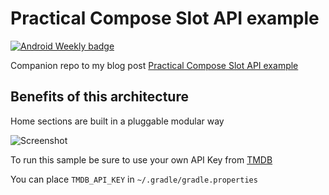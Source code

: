 # Practical Compose Slot API example

[![Android Weekly badge](https://androidweekly.net/issues/issue-521/badge)](https://androidweekly.net/issues/issue-521)

Companion repo to my blog post [Practical Compose Slot API example](https://www.valueof.io/blog/compose-slot-api-example-composable-content-lambda)

## Benefits of this architecture

Home sections are built in a pluggable modular way

![Screenshot](docs/home.gif?raw=true)

To run this sample be sure to use your own API Key from [TMDB](https://www.themoviedb.org/)

You can place `TMDB_API_KEY` in `~/.gradle/gradle.properties`